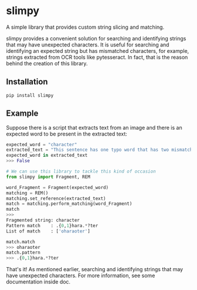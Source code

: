 # slimpy
A simple library that provides custom string slicing and matching.

slimpy provides a convenient solution for searching and identifying strings
that may have unexpected characters. It is useful for searching and identifying 
an expected string but has mismatched characters, for example, strings 
extracted from OCR tools like pytesseract. In fact, that is the reason behind 
the creation of this library.

## Installation
```commandline
pip install slimpy
```

## Example

Suppose there is a script that extracts text from an image 
and there is an expected word to be present in the extracted text:

```python
expected_word = "character"
extracted_text = "This sentence has one typo word that has two mismatch oharaoter"
expected_word in extracted_text
>>> False

# We can use this library to tackle this kind of occasion
from slimpy import Fragment, REM

word_Fragment = Fragment(expected_word)
matching = REM()
matching.set_reference(extracted_text)
match = matching.perform_matching(word_Fragment)
match
>>> 
Fragmented string: character
Pattern match    : .{0,1}hara.*?ter
List of match    : ['oharaoter']

match.match
>>> oharaoter
match.pattern
>>> .{0,1}hara.*?ter
```

That's it! As mentioned earlier, searching and identifying strings that may 
have unexpected characters. 
For more information, see some documentation inside doc.
